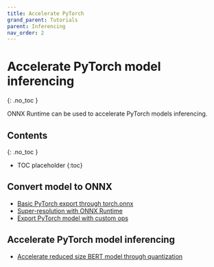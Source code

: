 ```yaml
---
title: Accelerate PyTorch
grand_parent: Tutorials
parent: Inferencing
nav_order: 2
---
```

# Accelerate PyTorch model inferencing
{: .no_toc }

ONNX Runtime can be used to accelerate PyTorch models inferencing.

## Contents
{: .no_toc }

* TOC placeholder
{:toc}

## Convert model to ONNX

* [Basic PyTorch export through torch.onnx](https://pytorch.org/docs/stable/onnx.html)
* [Super-resolution with ONNX Runtime](https://pytorch.org/tutorials/advanced/super_resolution_with_onnxruntime.html)
* [Export PyTorch model with custom ops](../tutorials/export-pytorch-model.md)

## Accelerate PyTorch model inferencing

* [Accelerate reduced size BERT model through quantization](https://github.com/microsoft/onnxruntime/blob/master/onnxruntime/python/tools/quantization/notebooks/bert/Bert-GLUE_OnnxRuntime_quantization.ipynb)
